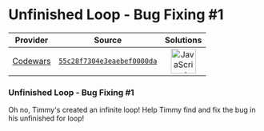 [_metadata_:generated]: - "true"

# Unfinished Loop - Bug Fixing #1

<!-- INFO TABLE BEGIN -->

| Provider                                        | Source                                                                               | Solutions                                                                                                                                                    |
| :---------------------------------------------: | :----------------------------------------------------------------------------------: | :----------------------------------------------------------------------------------------------------------------------------------------------------------: |
| [Codewars](../../../docs/providers/Codewars.md) | [`55c28f7304e3eaebef0000da`](https://www.codewars.com/kata/55c28f7304e3eaebef0000da) | [<img src="https://res.cloudinary.com/rascaltwo/image/upload/v1631924076/javascript_ehszr7.svg" alt="JavaScript" title="JavaScript" width="50" />](solve.js) |

<!-- INFO TABLE END -->

### Unfinished Loop - Bug Fixing #1

Oh no, Timmy's created an infinite loop! Help Timmy find and fix the bug in his unfinished for loop!

